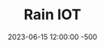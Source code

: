 ---
title: Rain IOT
date: 2023-06-15 12:00:00 -500
categories: [professional]
tags: [team, learning, experience]
---